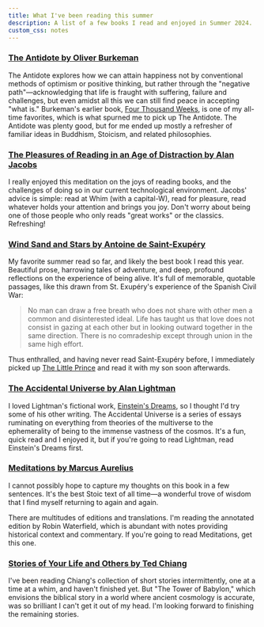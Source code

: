 ```yaml
---
title: What I've been reading this summer
description: A list of a few books I read and enjoyed in Summer 2024.
custom_css: notes
---
```


### [The Antidote by Oliver Burkeman](https://bookshop.org/p/books/the-antidote-happiness-for-people-who-can-t-stand-positive-thinking-oliver-burkeman/6820301)
The Antidote explores how we can attain happiness not by conventional methods of optimism or positive thinking, but rather through the "negative path"—acknowledging that life is fraught with suffering, failure and challenges, but even amidst all this we can still find peace in accepting "what is." Burkeman's earlier book, [Four Thousand Weeks](https://bookshop.org/p/books/four-thousand-weeks-time-management-for-mortals-oliver-burkeman/18140090), is one of my all-time favorites, which is what spurned me to pick up The Antidote. The Antidote was plenty good, but for me ended up mostly a refresher of familiar ideas in Buddhism, Stoicism, and related philosophies.

### [The Pleasures of Reading in an Age of Distraction by Alan Jacobs](https://bookshop.org/p/books/the-pleasures-of-reading-in-an-age-of-distraction-alan-jacobs/11802627)
I really enjoyed this meditation on the joys of reading books, and the challenges of doing so in our current technological environment. Jacobs' advice is simple: read at Whim (with a capital-W), read for pleasure, read whatever holds your attention and brings you joy. Don't worry about being one of those people who only reads "great works" or the classics. Refreshing!

### [Wind Sand and Stars by Antoine de Saint-Exupéry](https://bookshop.org/p/books/wind-sand-and-stars-antoine-de-saint-exupery/6670640)
My favorite summer read so far, and likely the best book I read this year. Beautiful prose, harrowing tales of adventure, and deep, profound reflections on the experience of being alive. It's full of memorable, quotable passages, like this drawn from St. Exupéry's experience of the Spanish Civil War:

>No man can draw a free breath who does not share with other men a common and disinterested ideal. Life has taught us that love does not consist in gazing at each other but in looking outward together in the same direction. There is no comradeship except through union in the same high effort.

Thus enthralled, and having never read Saint-Exupéry before, I immediately picked up [The Little Prince](https://bookshop.org/p/books/the-little-prince-antoine-de-saint-exupery/19071973) and read it with my son soon afterwards.

### [The Accidental Universe by Alan Lightman](https://bookshop.org/p/books/the-accidental-universe-the-world-you-thought-you-knew-alan-lightman/9132318)
I loved Lightman's fictional work, [Einstein's Dreams](https://bookshop.org/p/books/einstein-s-dreams-alan-lightman/7855290), so I thought I'd try some of his other writing. The Accidental Universe is a series of essays ruminating on everything from theories of the multiverse to the ephemerality of being to the immense vastness of the cosmos. It's a fun, quick read and I enjoyed it, but if you're going to read Lightman, read Einstein's Dreams first.

### [Meditations by Marcus Aurelius](https://bookshop.org/p/books/meditations-the-annotated-edition-marcus-aurelius/17129808)
I cannot possibly hope to capture my thoughts on this book in a few sentences. It's the best Stoic text of all time—a wonderful trove of wisdom that I find myself returning to again and again. 

There are multitudes of editions and translations. I'm reading the annotated edition by Robin Waterfield, which is abundant with notes providing historical context and commentary. If you're going to read Meditations, get this one.

### [Stories of Your Life and Others by Ted Chiang](https://bookshop.org/p/books/stories-of-your-life-and-others-lib-e-ted-chiang/1668783://bookshop.org/p/books/stories-of-your-life-and-others-lib-e-ted-chiang/16687839)
I've been reading Chiang's collection of short stories intermittently, one at a time at a whim, and haven't finished yet. But "The Tower of Babylon," which envisions the biblical story in a world where ancient cosmology is accurate, was so brilliant I can't get it out of my head. I'm looking forward to finishing the remaining stories.
